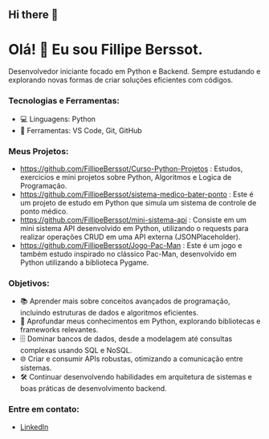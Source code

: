 ## Hi there 👋

# Olá! 👋 Eu sou Fillipe Berssot.

Desenvolvedor iniciante focado em Python e Backend. Sempre estudando e explorando novas formas de criar soluções eficientes com códigos.

### Tecnologias e Ferramentas:
- 💻 Linguagens: Python
- 🔧 Ferramentas: VS Code, Git, GitHub

### Meus Projetos:
- https://github.com/FillipeBerssot/Curso-Python-Projetos : Estudos, exercicios e mini projetos sobre Python, Algoritmos e Logica de Programação.
- https://github.com/FillipeBerssot/sistema-medico-bater-ponto : Este é um projeto de estudo em Python que simula um sistema de controle de ponto médico.
- https://github.com/FillipeBerssot/mini-sistema-api : Consiste em um mini sistema API desenvolvido em Python, utilizando o requests para realizar operações CRUD em uma API externa (JSONPlaceholder).
- https://github.com/FillipeBerssot/Jogo-Pac-Man : Este é um jogo e também estudo inspirado no clássico Pac-Man, desenvolvido em Python utilizando a biblioteca Pygame.

### Objetivos:
- 📚 Aprender mais sobre conceitos avançados de programação, incluindo estruturas de dados e algoritmos eficientes.
- 🐍 Aprofundar meus conhecimentos em Python, explorando bibliotecas e frameworks relevantes.
- 🗄️ Dominar bancos de dados, desde a modelagem até consultas complexas usando SQL e NoSQL.
- 🌐 Criar e consumir APIs robustas, otimizando a comunicação entre sistemas.
- 🛠️ Continuar desenvolvendo habilidades em arquitetura de sistemas e boas práticas de desenvolvimento backend.

### Entre em contato:
- [LinkedIn](https://www.linkedin.com/in/filipe-berssot/)
